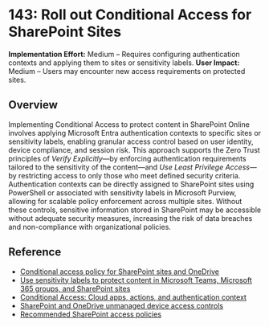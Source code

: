 # 143: Roll out Conditional Access for SharePoint Sites

**Implementation Effort:** Medium – Requires configuring authentication contexts and applying them to sites or sensitivity labels.
**User Impact:** Medium – Users may encounter new access requirements on protected sites.

## Overview

Implementing Conditional Access to protect content in SharePoint Online involves applying Microsoft Entra authentication contexts to specific sites or sensitivity labels, enabling granular access control based on user identity, device compliance, and session risk. This approach supports the Zero Trust principles of *Verify Explicitly*—by enforcing authentication requirements tailored to the sensitivity of the content—and *Use Least Privilege Access*—by restricting access to only those who meet defined security criteria. Authentication contexts can be directly assigned to SharePoint sites using PowerShell or associated with sensitivity labels in Microsoft Purview, allowing for scalable policy enforcement across multiple sites. Without these controls, sensitive information stored in SharePoint may be accessible without adequate security measures, increasing the risk of data breaches and non-compliance with organizational policies.

## Reference

* [Conditional access policy for SharePoint sites and OneDrive](https://learn.microsoft.com/en-us/sharepoint/authentication-context-example)
* [Use sensitivity labels to protect content in Microsoft Teams, Microsoft 365 groups, and SharePoint sites](https://learn.microsoft.com/en-us/microsoft-365/compliance/sensitivity-labels-teams-groups-sites)
* [Conditional Access: Cloud apps, actions, and authentication context](https://learn.microsoft.com/en-us/entra/identity/conditional-access/concept-conditional-access-cloud-apps)
* [SharePoint and OneDrive unmanaged device access controls](https://learn.microsoft.com/en-us/sharepoint/control-access-from-unmanaged-devices)
* [Recommended SharePoint access policies](https://learn.microsoft.com/en-us/defender-office-365/zero-trust-identity-device-access-policies-sharepoint)
